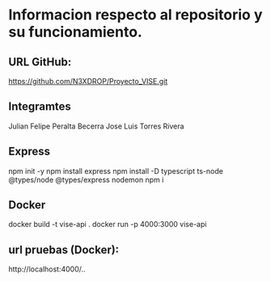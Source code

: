 # Informacion respecto al repositorio y su funcionamiento.

## URL GitHub:
https://github.com/N3XDROP/Proyecto_VISE.git

## Integramtes
Julian Felipe Peralta Becerra
Jose Luis Torres Rivera

## Express
npm init -y
npm install express
npm install -D typescript ts-node @types/node @types/express nodemon
npm i <!-- (Instalar todas las dependencias) -->

## Docker
docker build -t vise-api .
docker run -p 4000:3000 vise-api

## url pruebas (Docker):
http://localhost:4000/..